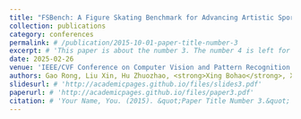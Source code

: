 ```yaml
---
title: "FSBench: A Figure Skating Benchmark for Advancing Artistic Sports Understanding"
collection: publications
category: conferences
permalink: # /publication/2015-10-01-paper-title-number-3
excerpt: # 'This paper is about the number 3. The number 4 is left for future work.'
date: 2025-02-26
venue: 'IEEE/CVF Conference on Computer Vision and Pattern Recognition (CVPR)'
authors: Gao Rong, Liu Xin, Hu Zhuozhao, <strong>Xing Bohao</strong>, Xia Baiqiang, Yu Zitong, Kälviäinen Heikki
slidesurl: # 'http://academicpages.github.io/files/slides3.pdf'
paperurl: # 'http://academicpages.github.io/files/paper3.pdf'
citation: # 'Your Name, You. (2015). &quot;Paper Title Number 3.&quot; <i>Journal 1</i>. 1(3).'
---
```

